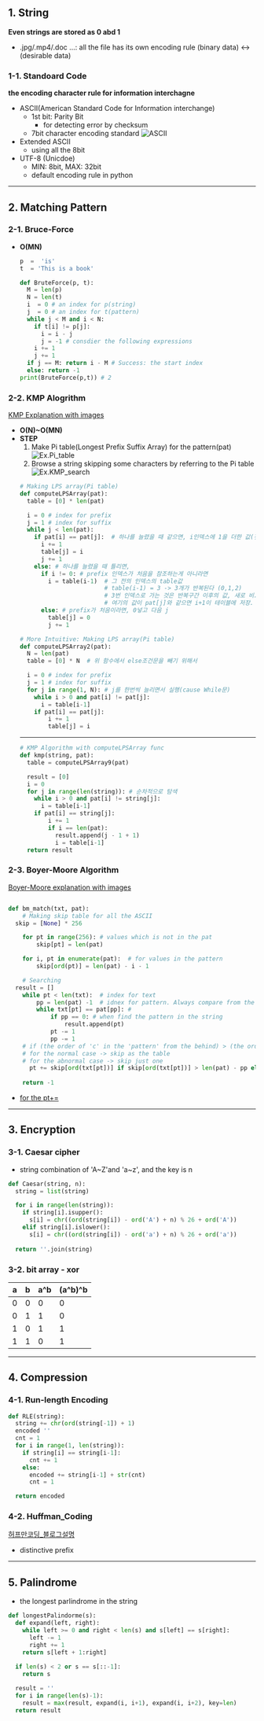 ## 1. String
**Even strings are stored as 0 abd 1**
 * .jpg/.mp4/.doc ...: all the file has its own encoding rule (binary data) <-> (desirable data)
### 1-1. Standoard Code
**the encoding character rule for information interchagne**
* ASCII(American Standard Code for Information interchange)
  * 1st bit: Parity Bit
    * for detecting error by checksum
  * 7bit character encoding standard
    ![ASCII](images/%EC%BA%A1%EC%B2%98.PNG)
* Extended ASCII
  * using all the 8bit
* UTF-8 (Unicdoe)
  * MIN: 8bit, MAX: 32bit
  * default encoding rule in python
---
## 2. Matching Pattern
### 2-1. Bruce-Force
* **O(MN)**
  ```python
  p  =  'is'
  t  = 'This is a book'

  def BruteForce(p, t):
    M = len(p)
    N = len(t)
    i  = 0 # an index for p(string)
    j  = 0 # an index for t(pattern)
    while j < M and i < N:
      if t[i] != p[j]:
        i = i - j 
        j = -1 # consdier the following expressions
      i += 1
      j += 1
    if j == M: return i - M # Success: the start index
    else: return -1
  print(BruteForce(p,t)) # 2
  ```
### 2-2. KMP Alogrithm
[KMP Explanation with images](https://yiyj1030.tistory.com/495)
* **O(N)~O(MN)**
* **STEP**
  1. Make Pi table(Longest Prefix Suffix Array) for the pattern(pat)
    ![Ex.Pi_table](images/Pi_table.jpg)
  2. Browse a string skipping some characters by referring to the Pi table
    ![Ex.KMP_search](images/KMP.jpg)
    ```python
    # Making LPS array(Pi table)
    def computeLPSArray(pat):
      table = [0] * len(pat)

      i = 0 # index for prefix
      j = 1 # index for suffix
      while j < len(pat):
        if pat[i] == pat[j]:  # 하나를 늘렸을 때 같으면, i인덱스에 1을 더한 값(갯수)을 저장
          i += 1
          table[j] = i
          j += 1
        else: # 하나를 늘렸을 때 틀리면,
          if i != 0: # prefix 인덱스가 처음을 참조하는게 아니라면
            i = table(i-1)  # 그 전의 인덱스의 table값
                            # table(i-1) = 3 -> 3개가 반복된다 (0,1,2)
                            # 3번 인덱스로 가는 것은 반복구간 이후의 값, 새로 비교할 지점
                            # 여기의 값이 pat[j]와 같으면 i+1이 테이블에 저장. 새로운(감소된) lps지점 형성
          else: # prefix가 처음이라면, 0넣고 다음 j
            table[j] = 0
            j += 1
    ```
    ```python
    # More Intuitive: Making LPS array(Pi table)
    def computeLPSArray2(pat):
      N = len(pat)
      table = [0] * N  # 위 함수에서 else조건문을 빼기 위해서

      i = 0 # index for prefix
      j = 1 # index for suffix
      for j in range(1, N): # j를 한번씩 늘리면서 실행(cause While문)
        while i > 0 and pat[i] != pat[j]:
          i = table[i-1]
        if pat[i] == pat[j]:
            i += 1
            table[j] = i
    ```
    ---
    ```python
    # KMP Algorithm with computeLPSArray func
    def kmp(string, pat):
      table = computeLPSArray9(pat)

      result = [0]
      i = 0
      for j in range(len(string)): # 순차적으로 탐색
        while i > 0 and pat[i] != string[j]:
          i = table[i-1]
        if pat[i] == string[j]:
            i += 1
            if i == len(pat):
              result.append(j - 1 + 1)
              i = table[i-1]
      return result

### 2-3. Boyer-Moore Algorithm
[Boyer-Moore explanation with images](https://wondytyahng.tistory.com/entry/%EB%B3%B4%EC%9D%B4%EC%96%B4%EB%AC%B4%EC%96%B4)

```python

def bm_match(txt, pat):
	# Making skip table for all the ASCII
  skip = [None] * 256

	for pt in range(256): # values which is not in the pat
		skip[pt] = len(pat)

	for i, pt in enumerate(pat):  # for values in the pattern
		skip[ord(pt)] = len(pat) - i - 1

	# Searching
  result = []
	while pt < len(txt):  # index for text
		pp = len(pat) -1  # idnex for pattern. Always compare from the end
		while txt[pt] == pat[pp]: #
			if pp == 0: # when find the pattern in the string
				result.append(pt)
			pt -= 1
			pp -= 1
    # if (the order of 'c' in the 'pattern' from the behind) > (the order of 'c' in the 'txt section' from the behind) 
    # for the normal case -> skip as the table
    # for the abnormal case -> skip just one
	  pt += skip[ord(txt[pt])] if skip[ord(txt[pt])] > len(pat) - pp else len(pat) - pp
	
	return -1
```
* [for the pt+=](https://dbehdrhs.tistory.com/72)

---
## 3. Encryption
### 3-1. Caesar cipher
* string combination of 'A~Z'and 'a~z', and the key is n
```python
def Caesar(string, n):
  string = list(string)

  for i in range(len(string)):
    if string[i].isupper():
      s[i] = chr((ord(string[i]) - ord('A') + n) % 26 + ord('A'))
    elif string[i].islower():
      s[i] = chr((ord(string[i]) - ord('a') + n) % 26 + ord('a'))
    
  return ''.join(string)

```
### 3-2. bit array - xor
|a|b|a^b|(a\^b)^b|
|---|---|---|---|
|0|0|0|0|
|0|1|1|0|
|1|0|1|1|
|1|1|0|1|
---
## 4. Compression
### 4-1. Run-length Encoding
```python
def RLE(string):
  string += chr(ord(string[-1]) + 1)
  encoded ''
  cnt = 1
  for i in range(1, len(string)):
    if string[i] == string[i-1]:
      cnt += 1
    else:
      encoded += string[i-1] + str(cnt)
      cnt = 1

  return encoded
```
### 4-2. Huffman_Coding
[허프만코딩_블로그설명](len(string))
* distinctive prefix
---
## 5. Palindrome
* the longest parlindrome in the string
```python
def longestPalindorme(s):
  def expand(left, right):
    while left >= 0 and right < len(s) and s[left] == s[right]:
      left -= 1
      right += 1
    return s[left + 1:right]
  
  if len(s) < 2 or s == s[::-1]:
    return s

  result = ''
  for i in range(len(s)-1):
    result = max(result, expand(i, i+1), expand(i, i+2), key=len)
  return result
```